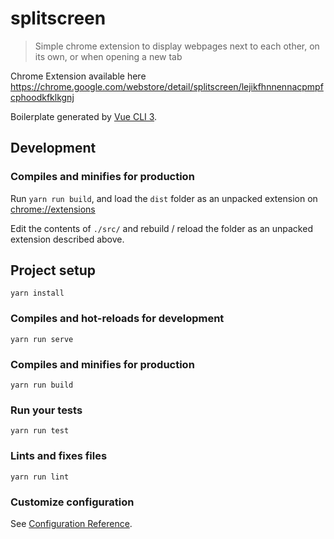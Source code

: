 # splitscreen

> Simple chrome extension to display webpages next to each other, on its own, or when opening a new tab

Chrome Extension available here https://chrome.google.com/webstore/detail/splitscreen/lejikfhnnennacpmpfcphoodkfklkgnj

Boilerplate generated by [Vue CLI 3](https://cli.vuejs.org).

## Development

### Compiles and minifies for production
Run `yarn run build`, and load the `dist` folder as an unpacked extension on [chrome://extensions](chrome://extensions)

Edit the contents of `./src/` and rebuild / reload the folder as an unpacked extension described above.

## Project setup
```
yarn install
```

### Compiles and hot-reloads for development
```
yarn run serve
```

### Compiles and minifies for production
```
yarn run build
```

### Run your tests
```
yarn run test
```

### Lints and fixes files
```
yarn run lint
```

### Customize configuration
See [Configuration Reference](https://cli.vuejs.org/config/).
